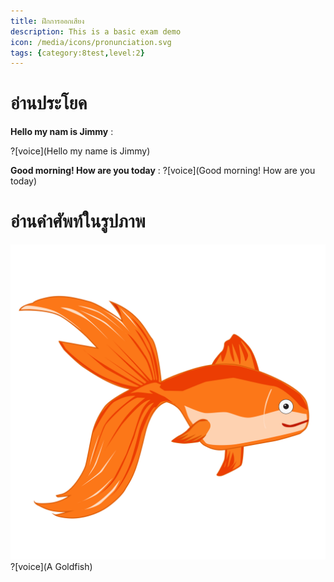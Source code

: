 ```yaml
---
title: ฝึกการออกเสียง
description: This is a basic exam demo
icon: /media/icons/pronunciation.svg
tags: {category:8test,level:2}
---
```



# อ่านประโยค

**Hello my nam is Jimmy** :

?[voice](Hello my name is Jimmy)

**Good morning! How are you today** :
?[voice](Good morning! How are you today)


# อ่านคำศัพท์ในรูปภาพ

![image label](/media/img/animal/goldfish.svg)
?[voice](A Goldfish)
